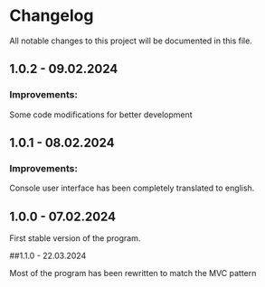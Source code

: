 # Changelog

All notable changes to this project will be documented in this file.

## 1.0.2 - 09.02.2024

### Improvements:

Some code modifications for better development

## 1.0.1 - 08.02.2024

### Improvements:

Console user interface has been completely translated to english.

## 1.0.0 - 07.02.2024

First stable version of the program.

##1.1.0 - 22.03.2024

Most of the program has been rewritten to match the MVC pattern
